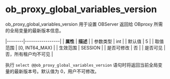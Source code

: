 ob_proxy_global_variables_version 
======================================================

ob_proxy_global_variables_version 用于设置 OBServer 返回给 OBproxy 所需的全局变量的最新版本信息。


|--------|-----------------|
| **属性** | **描述**          |
| 参数类型   | int             |
| 默认值    | 5               |
| 取值范围   | \[0, INT64_MAX) |
| 生效范围   | SESSION         |
| 是否可修改  | 否               |
| 是否可见   | 否，所有租户均不可见      |



执行 `select @@ob_proxy_global_variables_version` 语句时将返回当前全局变量的最新版本号。默认值为 0，用户不可修改。
